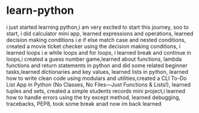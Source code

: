 # learn-python
i just started learning python,i am very excited to start this journey, soo to start,
i did calculator mini app,
learned expressions and operations,
learned decision making conditions i.e if else match case and nested conditions,
created a movie ticket checker using the decision making conditions, i learned loops i.e while loops and for loops, i learned break and continue in loops,i created a guess number game,learned about functions, lambda functions and return statements in python and did some related beginner tasks,learned dictionaries and key values, learned lists in python, learned how to write clean code using modulars and utilities,created a CLI To-Do List App in Python (No Classes, No Files—Just Functions & Lists!), learned tuples and sets, created a simple students records mini project,i learned how to handle errors using the try except method, learned debugging, tracebacks, PEP8,
took some break anad now im back 
learned 
